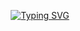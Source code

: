 

<p align="center"> 
 <a href="https://git.io/typing-svg"><img src="https://readme-typing-svg.demolab.com?font=Montserrat&weight=500&pause=1000&color=309011DA&center=true&random=false&width=435&lines=Junior+Python+Developer;Machine+Learning+Enthusiast;Always+Learning+New+Things" alt="Typing SVG" /></a>  
</p>
